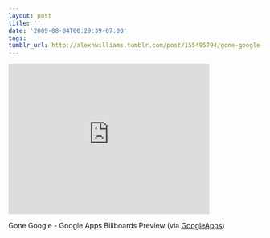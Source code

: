 ```yaml
---
layout: post
title: ''
date: '2009-08-04T00:29:39-07:00'
tags: 
tumblr_url: http://alexhwilliams.tumblr.com/post/155495794/gone-google-google-apps-billboards-preview-via
---
```

<iframe width="400" height="300" src="http://www.youtube.com/embed/QJ06e0SpNII?wmode=transparent&autohide=1&egm=0&hd=1&iv_load_policy=3&modestbranding=1&rel=0&showinfo=0&showsearch=0" frameborder="0" allowfullscreen></iframe><br/><p>Gone Google - Google Apps Billboards Preview (via <a href="http://youtube.com/user/GoogleApps">GoogleApps</a>)</p>

